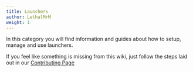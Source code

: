 ```yaml
---
title: Launchers
author: LethalMrM
weight: 1
---
```


In this category you will find information and guides about how to setup, manage and use launchers.

If you feel like something is missing from this wiki, just follow the steps laid out in our [Contributing Page](./contributing)